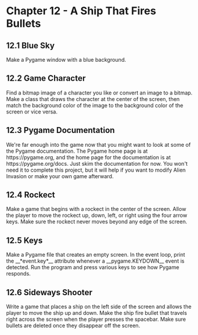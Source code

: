 <h1>Chapter 12 - A Ship That Fires Bullets</h1>

<h2>12.1 Blue Sky</h2>
<p>
    Make a Pygame window with a blue background.
</p>

<h2>12.2 Game Character</h2>
<p>
    Find a bitmap image of a character you like or convert an image to a 
    bitmap. Make a class that draws the character at the center of the 
    screen, then match the background color of the image to the background 
    color of the screen or vice versa.
</p>

<h2>12.3 Pygame Documentation</h2>
<p>
    We're far enough into the game now that you might want to look at some 
    of the Pygame documentation. The Pygame home page is at  https://pygame.org, 
    and the home page for the documentation is at https://pygame.org/docs. 
    Just skim the documentation for now. You won't need it to complete this 
    project, but it will help if you want to modify Alien Invasion or make 
    your own game afterward.
</p>

<h2>12.4 Rockect</h2>
<p>
    Make a game that begins with a rockect in the center of the screen. 
    Allow the player to move the rockect up, down, left, or right using 
    the four arrow keys. Make sure the rockect never moves beyond any 
    edge of the screen.
</p>

<h2>12.5 Keys</h2>
<p>
    Make a Pygame file that creates an empty screen. In the event loop, 
    print the __*event.key*__ attribute whenever a __pygame.KEYDOWN__ 
    event is detected. Run the program and press various keys to see how 
    Pygame responds.
</p>

<h2>12.6 Sideways Shooter</h2>
<p>
    Write a game that places a ship on the left side of the screen and
    allows the player to move the ship up and down. Make the ship fire 
    bullet that travels right across the screen when the player presses 
    the spacebar. Make sure bullets are deleted once they disappear off
    the screen.
</p>
